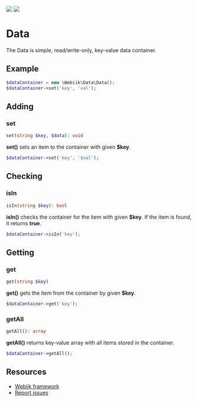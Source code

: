 <p align="left">
<img src="https://img.shields.io/packagist/l/webiik/webiik.svg"/>
<img src="https://img.shields.io/badge/dependencies-0-brightgreen.svg"/>
</p>

Data
====
The Data is simple, read/write-only, key-value data container.

Example
-------
```php
$dataContainer = new \Webiik\Data\Data();
$dataContainer->set('key', 'val');
```

Adding
------
### set
```php
set(string $key, $data): void
```
**set()** sets an item to the container with given **$key**.
```php
$dataContainer->set('key', '$val');
```

Checking
--------
### isIn
```php
isIn(string $key): bool
```
**isIn()** checks the container for the item with given **$key**. If the item is found, it returns **true**. 
```php
$dataContainer->isIn('key');
```

Getting
-------
### get
```php
get(string $key)
```
**get()** gets the item from the container by given **$key**.
```php
$dataContainer->get('key');
```

### getAll
```php
getAll(): array
```
**getAll()** returns key-value array with all items stored in the container.
```php
$dataContainer->getAll();
```

Resources
---------
* [Webiik framework][1]
* [Report issues][2]

[1]: https://github.com/webiik/webiik
[2]: https://github.com/webiik/webiik-components/issues

